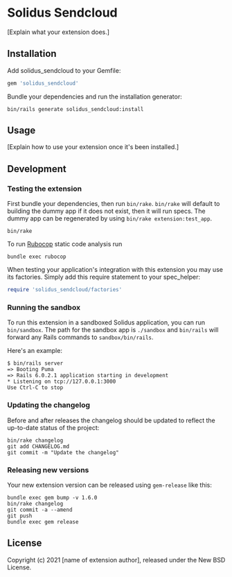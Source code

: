 # Solidus Sendcloud

<!-- Replace REPO_ORG and uncomment the following to show badges for CI and coverage. -->

<!--
[![CircleCI](https://circleci.com/gh/REPO_ORG/solidus_sendcloud.svg?style=shield)](https://circleci.com/gh/REPO_ORG/solidus_sendcloud)
[![codecov](https://codecov.io/gh/REPO_ORG/solidus_sendcloud/branch/master/graph/badge.svg)](https://codecov.io/gh/REPO_ORG/solidus_sendcloud)
-->

[Explain what your extension does.]

## Installation

Add solidus_sendcloud to your Gemfile:

```ruby
gem 'solidus_sendcloud'
```

Bundle your dependencies and run the installation generator:

```shell
bin/rails generate solidus_sendcloud:install
```

## Usage

[Explain how to use your extension once it's been installed.]

## Development

### Testing the extension

First bundle your dependencies, then run `bin/rake`. `bin/rake` will default to building the dummy
app if it does not exist, then it will run specs. The dummy app can be regenerated by using
`bin/rake extension:test_app`.

```shell
bin/rake
```

To run [Rubocop](https://github.com/bbatsov/rubocop) static code analysis run

```shell
bundle exec rubocop
```

When testing your application's integration with this extension you may use its factories.
Simply add this require statement to your spec_helper:

```ruby
require 'solidus_sendcloud/factories'
```

### Running the sandbox

To run this extension in a sandboxed Solidus application, you can run `bin/sandbox`. The path for
the sandbox app is `./sandbox` and `bin/rails` will forward any Rails commands to
`sandbox/bin/rails`.

Here's an example:

```
$ bin/rails server
=> Booting Puma
=> Rails 6.0.2.1 application starting in development
* Listening on tcp://127.0.0.1:3000
Use Ctrl-C to stop
```

### Updating the changelog

Before and after releases the changelog should be updated to reflect the up-to-date status of
the project:

```shell
bin/rake changelog
git add CHANGELOG.md
git commit -m "Update the changelog"
```

### Releasing new versions

Your new extension version can be released using `gem-release` like this:

```shell
bundle exec gem bump -v 1.6.0
bin/rake changelog
git commit -a --amend
git push
bundle exec gem release
```

## License

Copyright (c) 2021 [name of extension author], released under the New BSD License.
